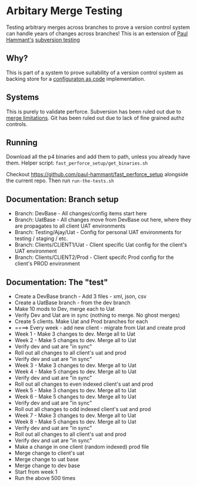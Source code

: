 # Arbitary Merge Testing
Testing arbitrary merges across branches to prove a version control system can handle years of changes across branches! This is an extension of [Paul Hammant's](http://paulhammant.com/) [subversion testing](https://github.com/paul-hammant/subversion_testing)

## Why?
This is part of a system to prove suitability of a version control system as backing store for a [configuraton as code](http://paulhammant.com/categories.html#configuration_as_code) implementation.

## Systems
This is purely to validate perforce. Subversion has been ruled out due to [merge limitations](http://paulhammant.com/categories.html#source-control). Git has been ruled out due to lack of fine grained authz controls.

## Running
Download all the p4 binaries and add them to path, unless you already have them. Helper script: `fast_perforce_setup/get_binaries.sh`

Checkout https://github.com/paul-hammant/fast_perforce_setup alongside the current repo. Then run `run-the-tests.sh`

## Documentation: Branch setup
* Branch: DevBase - All changes/config items start here
* Branch: UatBase - All changes move from DevBase out here, where they are propagates to all client UAT environments
* Branch: Testing/Ajay/Uat - Config for personal UAT environments for testing / staging / etc.
* Branch: Clients/CLIENT1/Uat - Client specific Uat config for the client's UAT environment
* Branch: Clients/CLIENT2/Prod - Client specifc Prod config for the client's PROD environment

## Documentation: The "test"
* Create a DevBase branch - Add 3 files - xml, json, csv
* Create a UatBase branch - from the dev branch
* Make 10 mods to Dev, merge each to Uat
* Verify Dev and Uat are in sync (nothing to merge. No ghost merges)
* Create 5 clients. Make Uat and Prod branches for each
* ====> Every week - add new client - migrate from Uat and create prod
* Week 1 - Make 3 changes to dev. Merge all to Uat
* Week 2 - Make 5 changes to dev. Merge all to Uat
* Verify dev and uat are "in sync"
* Roll out all changes to all client's uat and prod
* Verify dev and uat are "in sync"
* Week 3 - Make 3 changes to dev. Merge all to Uat
* Week 4 - Make 5 changes to dev. Merge all to Uat
* Verify dev and uat are "in sync"
* Roll out all changes to even indexed client's uat and prod
* Week 5 - Make 3 changes to dev. Merge all to Uat
* Week 6 - Make 5 changes to dev. Merge all to Uat
* Verify dev and uat are "in sync"
* Roll out all changes to odd indexed client's uat and prod
* Week 7 - Make 3 changes to dev. Merge all to Uat
* Week 8 - Make 5 changes to dev. Merge all to Uat
* Verify dev and uat are "in sync"
* Roll out all changes to all client's uat and prod
* Verify dev and uat are "in sync"
* Make a change in one client (random indexed) prod file
* Merge change to client's uat
* Merge change to uat base
* Merge change to dev base
* Start from week 1
* Run the above 500 times

